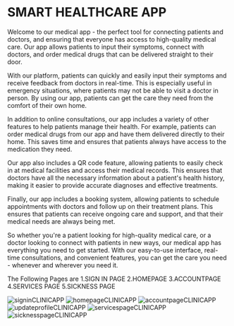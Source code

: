 # SMART HEALTHCARE APP

Welcome to our medical app - the perfect tool for connecting patients and doctors, and ensuring that everyone has access to high-quality medical care. Our app allows patients to input their symptoms, connect with doctors, and order medical drugs that can be delivered straight to their door.

With our platform, patients can quickly and easily input their symptoms and receive feedback from doctors in real-time. This is especially useful in emergency situations, where patients may not be able to visit a doctor in person. By using our app, patients can get the care they need from the comfort of their own home.

In addition to online consultations, our app includes a variety of other features to help patients manage their health. For example, patients can order medical drugs from our app and have them delivered directly to their home. This saves time and ensures that patients always have access to the medication they need.

Our app also includes a QR code feature, allowing patients to easily check in at medical facilities and access their medical records. This ensures that doctors have all the necessary information about a patient's health history, making it easier to provide accurate diagnoses and effective treatments.

Finally, our app includes a booking system, allowing patients to schedule appointments with doctors and follow up on their treatment plans. This ensures that patients can receive ongoing care and support, and that their medical needs are always being met.

So whether you're a patient looking for high-quality medical care, or a doctor looking to connect with patients in new ways, our medical app has everything you need to get started. With our easy-to-use interface, real-time consultations, and convenient features, you can get the care you need - whenever and wherever you need it.

The Following Pages are
1.SIGN IN PAGE
2.HOMEPAGE
3.ACCOUNTPAGE
4.SERVICES PAGE
5.SICKNESS PAGE


![signinCLINICAPP](https://user-images.githubusercontent.com/65674370/234206706-41c06916-bf45-421e-b953-93deef0abe4a.png)
![homepageCLINICAPP](https://user-images.githubusercontent.com/65674370/234206710-a02a7044-8986-499f-9ff9-c450208e1bf4.png)
![accountpageCLINICAPP](https://user-images.githubusercontent.com/65674370/234206715-e24a1048-f69f-4f51-92a8-8f4bf57b1a53.png)
![updateprofileCLINICAPP](https://user-images.githubusercontent.com/65674370/234206719-b4443e70-287d-4e85-89bf-25c5df479b62.png)
![servicespageCLINICAPP](https://user-images.githubusercontent.com/65674370/234206720-e270ddfe-b9c3-4c39-8744-b996a2eaebbf.png)
![sicknesspageCLINICAPP](https://user-images.githubusercontent.com/65674370/234206724-908ed917-8c9a-46fb-9a56-c47f301bf67e.png)

